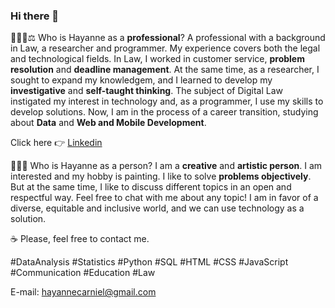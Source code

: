 ### Hi there 👋

👩🏻‍💻⚖️ Who is Hayanne as a **professional**?
A professional with a background in Law, a researcher and programmer. My experience covers both the legal and technological fields. In Law, I worked in customer service, **problem resolution** and **deadline management**. At the same time, as a researcher, I sought to expand my knowledgem, and I learned to develop my **investigative** and **self-taught thinking**. The subject of Digital Law instigated my interest in technology and, as a programmer, I use my skills to develop solutions. Now, I am in the process of a career transition, studying about **Data** and **Web and Mobile Development**.

Click here 👉 [Linkedin](www.linkedin.com/in/hayanne-rodrigues-carniello-cavalcante)


👩🏻‍💻 Who is Hayanne as a person?
I am a **creative** and **artistic person**. I am interested and my hobby is painting. I like to solve **problems objectively**. But at the same time, I like to discuss different topics in an open and respectful way. Feel free to chat with me about any topic! I am in favor of a diverse, equitable and inclusive world, and we can use technology as a solution.


☕️ Please, feel free to contact me.

#DataAnalysis #Statistics #Python #SQL #HTML #CSS #JavaScript #Communication #Education #Law


E-mail: hayannecarniel@gmail.com

